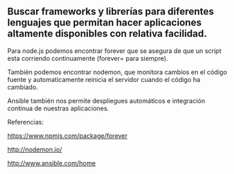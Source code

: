 ## Buscar frameworks y librerías para diferentes lenguajes que permitan hacer aplicaciones altamente disponibles con relativa facilidad.

Para node.js podemos encontrar forever que se asegura de que un script esta corriendo continuamente (forever= para siempre).

También podemos encontrar nodemon, que monitora cambios en el código fuente y automaticamente reinicia el servidor cuando el código ha cambiado.

Ansible también nos permite despliegues automáticos e integración continua de nuestras aplicaciones.

Referencias:

https://www.npmjs.com/package/forever

http://nodemon.io/

http://www.ansible.com/home